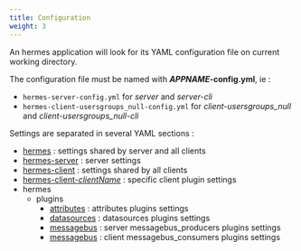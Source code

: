 ```yaml
---
title: Configuration
weight: 3
---
```


An hermes application will look for its YAML configuration file on current working directory.

The configuration file must be named with ***APPNAME*-config.yml**, ie :

- `hermes-server-config.yml` for *server* and *server-cli*
- `hermes-client-usersgroups_null-config.yml` for *client-usersgroups_null* and *client-usersgroups_null-cli*

Settings are separated in several YAML sections :

- [hermes](hermes) : settings shared by server and all clients
- [hermes-server](hermes-server) : server settings
- [hermes-client](hermes-client) : settings shared by all clients
- [hermes-client-*clientName*](plugins/hermes-client) : specific client plugin settings
- hermes
  - plugins
    - [attributes](plugins/attributes) : attributes plugins settings
    - [datasources](plugins/datasources) : datasources plugins settings
    - [messagebus](plugins/messagebus_producers) : server messagebus_producers plugins settings
    - [messagebus](plugins/messagebus_consumers) : client messagebus_consumers plugins settings
